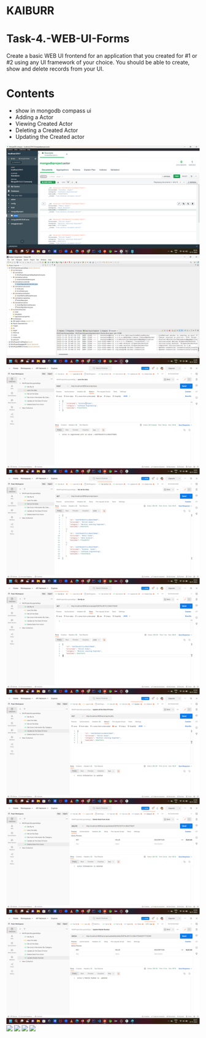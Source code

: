 # KAIBURR

# Task-4.-WEB-UI-Forms
Create a basic WEB UI frontend for an application that you created for #1 or #2 using any UI framework of your choice. You should be able to create, show and delete records from your UI.


# Contents
- show in mongodb compass ui
-  Adding a Actor
-  Viewing Created Actor
-  Deleting a Created Actor
-  Updating the Created actor	

![](https://github.com/Krishna12345825/Task-1.-Java-REST-API/blob/main/images/image0.png)
![](https://github.com/Krishna12345825/Task-1.-Java-REST-API/blob/main/images/image1.png)
![](https://github.com/Krishna12345825/Task-1.-Java-REST-API/blob/main/images/image2.png)
![](https://github.com/Krishna12345825/Task-1.-Java-REST-API/blob/main/images/image3.png)
![](https://github.com/Krishna12345825/Task-1.-Java-REST-API/blob/main/images/image4.png)
![](https://github.com/Krishna12345825/Task-1.-Java-REST-API/blob/main/images/image5.png)
![](https://github.com/Krishna12345825/Task-1.-Java-REST-API/blob/main/images/image6.png)
![](https://github.com/Krishna12345825/Task-1.-Java-REST-API/blob/main/images/image7.png)
![](https://github.com/Krishna12345825/Task-1.-Java-REST-API/blob/main/images/image8.png)
![](https://github.com/Krishna12345825/Task-1.-Java-REST-API/blob/main/images/image9.png)
![](https://github.com/Krishna12345825/Task-1.-Java-REST-API/blob/main/images/image10.png)
![](https://github.com/Krishna12345825/Task-1.-Java-REST-API/blob/main/images/image11.png)
